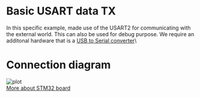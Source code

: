 # Basic USART data TX 
In this specific example, made use of the USART2 for communicating with the external world. This can also be used for debug purpose. We require an additonal hardware that is a [USB to Serial converter](https://components101.com/modules/pl2303-usb-to-ttl-serial-converter-module)\
# Connection diagram
![plot](C:\Users\athul\Downloads\connection.png)
\
[More about STM32 board](https://www.st.com/resource/en/user_manual/um1842-discovery-kit-with-stm32f411ve-mcu-stmicroelectronics.pdf)


